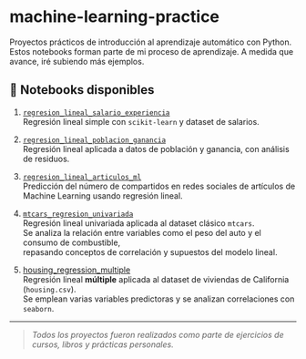 # machine-learning-practice

Proyectos prácticos de introducción al aprendizaje automático con Python.  
Estos notebooks forman parte de mi proceso de aprendizaje. A medida que avance, iré subiendo más ejemplos.

## 📂 Notebooks disponibles

1. [`regresion_lineal_salario_experiencia`](./regresion_lineal_salario_experiencia.ipynb)  
   Regresión lineal simple con `scikit-learn` y dataset de salarios.

   

 2. [`regresion_lineal_poblacion_ganancia`](./regresion_lineal_poblacion_ganancia.ipynb)  
   Regresión lineal aplicada a datos de población y ganancia, con análisis de residuos.
  
3. [`regresion_lineal_articulos_ml`](./regresion_lineal_articulos_ml.ipynb)  
   Predicción del número de compartidos en redes sociales de artículos de Machine Learning usando regresión lineal.
   
4. [`mtcars_regresion_univariada`](./mtcars_regresion_univariada.ipynb)  
   Regresión lineal univariada aplicada al dataset clásico `mtcars`.  
   Se analiza la relación entre variables como el peso del auto y el consumo de combustible,  
   repasando conceptos de correlación y supuestos del modelo lineal.

5. [housing_regression_multiple](regresion-lineal/housing_regression_multiple.ipynb)  
   Regresión lineal **múltiple** aplicada al dataset de viviendas de California (`housing.csv`).  
   Se emplean varias variables predictoras y se analizan correlaciones con `seaborn`.



---

>  *Todos los proyectos fueron realizados como parte de ejercicios de cursos, libros y prácticas personales.*
